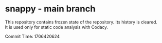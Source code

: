 # snappy - main branch

This repository contains frozen state of the repository.
Its history is cleared. It is used only for static code
analysis with Codacy.

Commit Time: 1706420624